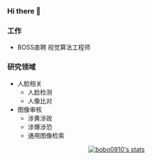 ### Hi there 👋

### 工作
- BOSS直聘 视觉算法工程师

### 研究领域

- 人脸相关
  - 人脸检测
  - 人像比对
- 图像审核
  - 涉黄涉政
  - 涉爆涉恐
  - 通用图像检索

<p align="center">
  <a href="https://github.com/bobo0810" class="rich-diff-level-one">
    <img src="https://github-readme-stats.vercel.app/api?username=bobo0810&show_icons=true" alt="bobo0810's stats" >
    <!-- &hide=issues
    <img src="https://github-readme-stats.vercel.app/api?username=bobo0810&hide=issues&title_color=333&text_color=777" alt="bobo0810's Status" >
    -->
  </a>
</p>

 


